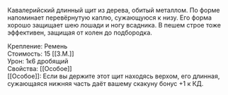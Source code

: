 Кавалерийский длинный щит из дерева, обитый металлом. По форме напоминает перевёрнутую каплю, сужающуюся к низу. Его форма хорошо защищает шею лошади и ногу всадника. В пешем строе тоже эффективен, защищая от колен до подбородка.


Крепление: Ремень<br>
Стоимость: 15 [[З.М.]]<br>
Урон: 1к6 дробящий<br>
Свойства: [[Особое]]<br>
[[Особое]]: Если вы держите этот щит находясь верхом, его длинная, сужающаяся нижняя часть даёт вашему скакуну бонус +1 к КД.